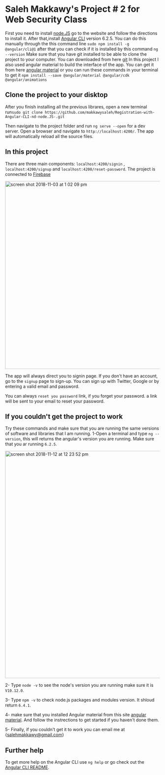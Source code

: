 # Saleh Makkawy's Project # 2 for Web Security Class 

First you need to install [node.JS](https://nodejs.org/en/) go to the website and follow the directions to install it. 
After that,install [Angular CLI](https://github.com/angular/angular-cli) version 6.2.5. You can do this manually through the this command line `sudo npm install -g @angular/cli@1` after that you can check if it is installed by this command `ng --version` 
Make sure that you have git installed to be able to clone the project to your computer. You can downloaded from here [git](https://git-scm.com/downloads)
In this project I also used angular material to build the interface of the app. You can get it from here [angular material](https://material.angular.io/) or you can run these commands in your terminal to get it `npm install --save @angular/material @angular/cdk @angular/animations`

## Clone the project to your disktop
After you finish installing all the previous librares, open a new terminal run`sudo git clone https://github.com/makkawysaleh/Registration-with-Angular-CLI-nd-node.JS-.git`



Then navigate to the project folder and run `ng serve --open` for a dev server. Open a browser and navigate to `http://localhost:4200/`. The app will automatically reload all the source files.


## In this project
There are three main components: `localhost:4200/signin` , `localhost:4200/signup` and `localhost:4200/reset-password`. The project is connected to [Firebase](https://firebase.google.com/)

<img width="610" alt="screen shot 2018-11-03 at 1 02 09 pm" src="https://user-images.githubusercontent.com/15700170/47955153-bec5e300-df69-11e8-8a17-51340b16481e.png">

The app will always direct you to signin page. If you don't have an account, go to the `signup` page to sign-up. You can sign up with Twitter, Google or by entering a valid email and password. 

You can always `reset you password` link, if you forget your password. a link will be sent to your email to reset your password. 

## If you couldn't get the project to work
Try these commands and make sure that you are running the same versions of software and libraries that I am running.
1-Open a terminal and type `ng --version`, this will returns the angular's version you are running. Make sure that you ar running `6.2.5`.

<img width="738" alt="screen shot 2018-11-12 at 12 23 52 pm" src="https://user-images.githubusercontent.com/15700170/48364239-e6a5fc80-e675-11e8-9988-f2d041381575.png">

2- Type `node -v` to see the node's version you are running make sure it is `V10.12.0`.

3- Type `npm -v` to check node.js packages and modules version. It shloud return `6.4.1`.

4- make sure that you installed Angular material from this site [angular material](https://material.angular.io/). And follow the instrections to get started if you haven't done them.

5- Finally, if you couldn't get it to work you can email me at {salehmakkawy@gmail.com}





## Further help

To get more help on the Angular CLI use `ng help` or go check out the [Angular CLI README](https://github.com/angular/angular-cli/blob/master/README.md).
